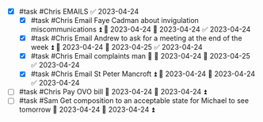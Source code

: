 
- [x] #task #Chris EMAILS ✅ 2023-04-24
	- [x] #task #Chris Email Faye Cadman about invigulation miscommunications ⏫ 🛫 2023-04-24 📅 2023-04-24 ✅ 2023-04-24
	- [x] #task #Chris Email Andrew to ask for a meeting at the end of the week ⏫ 🛫 2023-04-24 📅 2023-04-25 ✅ 2023-04-24
	- [x] #task #Chris Email complaints man 🔼 🛫 2023-04-24 📅 2023-04-25 ✅ 2023-04-24
	- [x] #task #Chris Email St Peter Mancroft ⏫ 🛫 2023-04-24 📅 2023-04-24 ✅ 2023-04-24
- [ ] #task #Chris Pay OVO bill 📅 2023-04-24 🛫 2023-04-24 ⏫ 
- [ ] #task #Sam Get composition to an acceptable state for Michael to see tomorrow 📅 2023-04-24 🛫 2023-04-24 ⏫ 